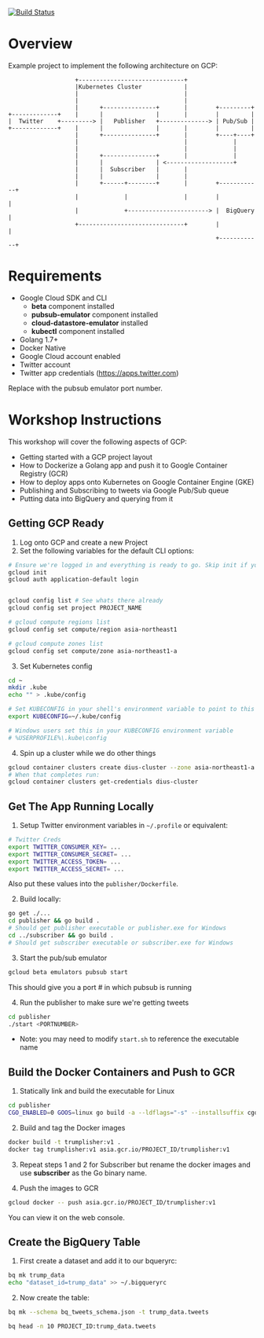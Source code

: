 [![Build Status](https://travis-ci.org/serinth/gcp-twitter-stream.svg?branch=master)](https://travis-ci.org/serinth/gcp-twitter-stream)
# Overview

Example project to implement the following architecture on GCP:
```
                   +------------------------------+
                   |Kubernetes Cluster            |
                   |                              |
                   |                              |
                   |      +---------------+       |        +---------+
+-------------+    |      |               |       |        |         |
|  Twitter    +---------> |   Publisher   +--------------> | Pub/Sub |
+-------------+    |      |               |       |        |         |
                   |      +---------------+       |        +----+----+
                   |                              |             |
                   |                              |             |
                   |      +---------------+       |             |
                   |      |               | <-------------------+
                   |      |  Subscriber   |       |
                   |      |               |       |
                   |      +------+--------+       |        +------------+
                   |             |                |        |            |
                   |             +-----------------------> |  BigQuery  |
                   +------------------------------+        |            |
                                                           +------------+
```

# Requirements

- Google Cloud SDK and CLI
  - **beta** component installed
  - **pubsub-emulator** component installed
  - **cloud-datastore-emulator** installed
  - **kubectl** component installed
- Golang 1.7+
- Docker Native
- Google Cloud account enabled
- Twitter account
- Twitter app credentials (https://apps.twitter.com)


Replace <PORT> with the pubsub emulator port number.

# Workshop Instructions

This workshop will cover the following aspects of GCP:
- Getting started with a GCP project layout
- How to Dockerize a Golang app and push it to Google Container Registry (GCR)
- How to deploy apps onto Kubernetes on Google Container Engine (GKE)
- Publishing and Subscribing to tweets via Google Pub/Sub queue
- Putting data into BigQuery and querying from it

## Getting GCP Ready

1. Log onto GCP and create a new Project
2. Set the following variables for the default CLI options:

```bash
# Ensure we're logged in and everything is ready to go. Skip init if you've already done it
gcloud init
gcloud auth application-default login


gcloud config list # See whats there already
gcloud config set project PROJECT_NAME

# gcloud compute regions list
gcloud config set compute/region asia-northeast1

# gcloud compute zones list 
gcloud config set compute/zone asia-northeast1-a
```

3. Set Kubernetes config

```bash
cd ~
mkdir .kube
echo "" > .kube/config

# Set KUBECONFIG in your shell's environment variable to point to this file
export KUBECONFIG=~/.kube/config

# Windows users set this in your KUBECONFIG environment variable
# %USERPROFILE%\.kube\config
```

4. Spin up a cluster while we do other things

```bash
gcloud container clusters create dius-cluster --zone asia-northeast1-a --num-nodes 2
# When that completes run:
gcloud container clusters get-credentials dius-cluster
```

## Get The App Running Locally

1. Setup Twitter environment variables in `~/.profile` or equivalent:

```bash
# Twitter Creds
export TWITTER_CONSUMER_KEY= ...
export TWITTER_CONSUMER_SECRET= ...
export TWITTER_ACCESS_TOKEN= ...
export TWITTER_ACCESS_SECRET= ...
```

Also put these values into the `publisher/Dockerfile`.

2. Build locally:

```bash
go get ./...
cd publisher && go build .
# Should get publisher executable or publisher.exe for Windows
cd ../subscriber && go build .
# Should get subscriber executable or subscriber.exe for Windows
```

3. Start the pub/sub emulator

```bash
gcloud beta emulators pubsub start
```

This should give you a port # in which pubsub is running

4. Run the publisher to make sure we're getting tweets

```bash
cd publisher
./start <PORTNUMBER>
```
* Note: you may need to modify `start.sh` to reference the executable name

## Build the Docker Containers and Push to GCR

1. Statically link and build the executable for Linux

```bash
cd publisher
CGO_ENABLED=0 GOOS=linux go build -a --ldflags="-s" --installsuffix cgo -o publisher
```

2. Build and tag the Docker images

```bash
docker build -t trumplisher:v1 .
docker tag trumplisher:v1 asia.gcr.io/PROJECT_ID/trumplisher:v1
```

3. Repeat steps 1 and 2 for Subscriber but rename the docker images and use **subscriber** as the Go binary name.

4. Push the images to GCR

```bash
gcloud docker -- push asia.gcr.io/PROJECT_ID/trumplisher:v1
```

You can view it on the web console.

## Create the BigQuery Table

1. First create a dataset and add it to our bqueryrc:

```bash
bq mk trump_data
echo "dataset_id=trump_data" >> ~/.bigqueryrc
```

2. Now create the table:

```bash
bq mk --schema bq_tweets_schema.json -t trump_data.tweets
```

```bash
bq head -n 10 PROJECT_ID:trump_data.tweets
```

